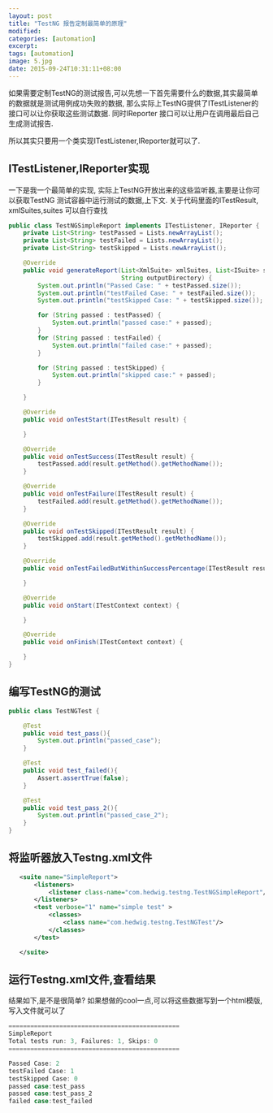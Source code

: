 ```yaml
---
layout: post
title: "TestNG 报告定制最简单的原理"
modified:
categories: [automation]
excerpt:
tags: [automation]
image: 5.jpg
date: 2015-09-24T10:31:11+08:00
---
```


如果需要定制TestNG的测试报告,可以先想一下首先需要什么的数据,其实最简单的数据就是测试用例成功失败的数据,
那么实际上TestNG提供了ITestListener的接口可以让你获取这些测试数据.
同时IReporter 接口可以让用户在调用最后自己生成测试报告.

所以其实只要用一个类实现ITestListener,IReporter就可以了.

## ITestListener,IReporter实现
一下是我一个最简单的实现, 实际上TestNG开放出来的这些监听器,主要是让你可以获取TestNG 测试容器中运行测试的数据,上下文.
关于代码里面的ITestResult, xmlSuites,suites 可以自行查找

```java
public class TestNGSimpleReport implements ITestListener, IReporter {
    private List<String> testPassed = Lists.newArrayList();
    private List<String> testFailed = Lists.newArrayList();
    private List<String> testSkipped = Lists.newArrayList();

    @Override
    public void generateReport(List<XmlSuite> xmlSuites, List<ISuite> suites,
                               String outputDirectory) {
        System.out.println("Passed Case: " + testPassed.size());
        System.out.println("testFailed Case: " + testFailed.size());
        System.out.println("testSkipped Case: " + testSkipped.size());

        for (String passed : testPassed) {
            System.out.println("passed case:" + passed);
        }
        for (String passed : testFailed) {
            System.out.println("failed case:" + passed);
        }

        for (String passed : testSkipped) {
            System.out.println("skipped case:" + passed);
        }

    }

    @Override
    public void onTestStart(ITestResult result) {

    }

    @Override
    public void onTestSuccess(ITestResult result) {
        testPassed.add(result.getMethod().getMethodName());
    }

    @Override
    public void onTestFailure(ITestResult result) {
        testFailed.add(result.getMethod().getMethodName());
    }

    @Override
    public void onTestSkipped(ITestResult result) {
        testSkipped.add(result.getMethod().getMethodName());
    }

    @Override
    public void onTestFailedButWithinSuccessPercentage(ITestResult result) {

    }

    @Override
    public void onStart(ITestContext context) {

    }

    @Override
    public void onFinish(ITestContext context) {

    }
}

```

## 编写TestNG的测试
```java
public class TestNGTest {

    @Test
    public void test_pass(){
        System.out.println("passed_case");
    }

    @Test
    public void test_failed(){
        Assert.assertTrue(false);
    }

    @Test
    public void test_pass_2(){
        System.out.println("passed_case_2");
    }
}
```

## 将监听器放入Testng.xml文件

```xml
   <suite name="SimpleReport">
       <listeners>
           <listener class-name="com.hedwig.testng.TestNGSimpleReport"/>
       </listeners>
       <test verbose="1" name="simple test" >
           <classes>
               <class name="com.hedwig.testng.TestNGTest"/>
           </classes>
       </test>

   </suite>
```

## 运行Testng.xml文件,查看结果
结果如下,是不是很简单? 如果想做的cool一点,可以将这些数据写到一个html模版,写入文件就可以了

```java
===============================================
SimpleReport
Total tests run: 3, Failures: 1, Skips: 0
===============================================

Passed Case: 2
testFailed Case: 1
testSkipped Case: 0
passed case:test_pass
passed case:test_pass_2
failed case:test_failed
```
